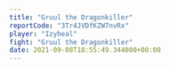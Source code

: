 ```yaml
---
title: "Gruul the Dragonkiller"
reportCode: "3Tr4JVDfKZW7nvRx"
player: "Izyheal"
fight: "Gruul the Dragonkiller"
date: 2021-09-08T18:55:49.344000+00:00
---
```

